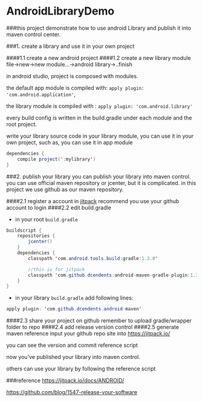 # AndroidLibraryDemo

###this project demonstrate how to use android Library and publish it into maven control center.

###1. create a library and use it in your own project

####1.1 create a new android project
####1.2 create a new library module
file->new->new module...->android library->..finish

in android studio, project is composed with modules.

the default app module is compiled with: `apply plugin: 'com.android.application'`,

the library module is compiled with : `apply plugin: 'com.android.library'`

every build config is written in the build.gradle under each module and the root project.

write your library source code in your library module, you can use it in your own project,
such as, you can use it in app module 
```java
dependencies {
    compile project(':mylibrary')
}
```

###2. publish your library
you can publish your library into maven control. you can use official maven repository or jcenter, but
it is complicated.
in this project we use github as our maven repository.

####2.1 register a account in [jitpack](https://jitpack.io/)
recommend you use your github account to login
####2.2 edit build.gradle
- in your root `build.gradle`
```java
buildscript {
    repositories {
        jcenter()
    }
    dependencies {
        classpath 'com.android.tools.build:gradle:1.3.0'

        //this is for jitpack
        classpath 'com.github.dcendents:android-maven-gradle-plugin:1.3'
    }
}
```
- in your library `build.gradle`
add following lines:
```java
apply plugin: 'com.github.dcendents.android-maven'
```
####2.3 share your project on github
remember to upload gradle/wrapper folder to repo
####2.4 add release version control 
####2.5 generate maven reference
input your github repo site into  https://jitpack.io/

you can see the version and commit reference script

now you've published your library into maven control.

others can use your library by following the reference script

###reference
https://jitpack.io/docs/ANDROID/

https://github.com/blog/1547-release-your-software









